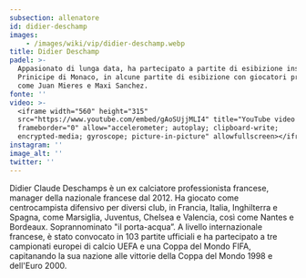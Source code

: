 ```yaml
---
subsection: allenatore
id: didier-deschamp
images: 
    - /images/wiki/vip/didier-deschamp.webp
title: Didier Deschamp
padel: >-
  Appasionato di lunga data, ha partecipato a partite di esibizione insime al
  Prinicipe di Monaco, in alcune partite di esibizione con giocatori professioni
  come Juan Mieres e Maxi Sanchez.
fonte: ''
video: >-
  <iframe width="560" height="315"
  src="https://www.youtube.com/embed/gAoSUjjMLI4" title="YouTube video player"
  frameborder="0" allow="accelerometer; autoplay; clipboard-write;
  encrypted-media; gyroscope; picture-in-picture" allowfullscreen></iframe>
instagram: ''
image_alt: ''
twitter: ''
---
```

Didier Claude Deschamps è un ex calciatore professionista francese, manager della nazionale francese dal 2012. Ha giocato come centrocampista difensivo per diversi club, in Francia, Italia, Inghilterra e Spagna, come Marsiglia, Juventus, Chelsea e Valencia, così come Nantes e Bordeaux. Soprannominato "il porta-acqua”. A livello internazionale francese, è stato convocato in 103 partite ufficiali e ha partecipato a tre campionati europei di calcio UEFA e una Coppa del Mondo FIFA, capitanando la sua nazione alle vittorie della Coppa del Mondo 1998 e dell'Euro 2000.